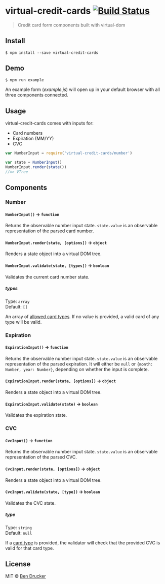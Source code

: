 # virtual-credit-cards [![Build Status](https://travis-ci.org/bendrucker/virtual-credit-cards.svg?branch=master)](https://travis-ci.org/bendrucker/virtual-credit-cards)

> Credit card form components built with virtual-dom


## Install

```
$ npm install --save virtual-credit-cards
```

## Demo

```sh
$ npm run example
```

An example form (*example.js*) will open up in your default browser with all three components connected.

## Usage

virtual-credit-cards comes with inputs for:

* Card numbers
* Expiration (MM/YY)
* CVC

```js
var NumberInput = require('virtual-credit-cards/number')

var state = NumberInput()
NumberInput.render(state())
//=> VTree
```

## Components

### Number

#### `NumberInput()` -> `function`

Returns the observable number input state. `state.value` is an observable representation of the parsed card number.

#### `NumberInput.render(state, [options])` -> `object`

Renders a state object into a virtual DOM tree. 

#### `NumberInput.validate(state, [types])` -> `boolean`

Validates the current card number state.

##### types

Type: `array`  
Default: `[]`

An array of [allowed card types](https://github.com/bendrucker/creditcards-types#card-types). If no value is provided, a valid card of any type will be valid.
 
### Expiration

#### `ExpirationInput()` -> `function`

Returns the observable number input state. `state.value` is an observable representation of the parsed expiration. It will either be `null` or `{month: Number, year: Number}`, depending on whether the input is complete.

#### `ExpirationInput.render(state, [options])` -> `object`

Renders a state object into a virtual DOM tree. 

#### `ExpirationInput.validate(state)` -> `boolean`

Validates the expiration state.

### CVC

#### `CvcInput()` -> `function`

Returns the observable number input state. `state.value` is an observable representation of the parsed CVC.

#### `CvcInput.render(state, [options])` -> `object`

Renders a state object into a virtual DOM tree. 

#### `CvcInput.validate(state, [type])` -> `boolean`

Validates the CVC state. 

##### type

Type: `string`  
Default: `null`

If a [card type](https://github.com/bendrucker/creditcards-types#card-types) is provided, the validator will check that the provided CVC is valid for that card type.


## License

MIT © [Ben Drucker](http://bendrucker.me)
